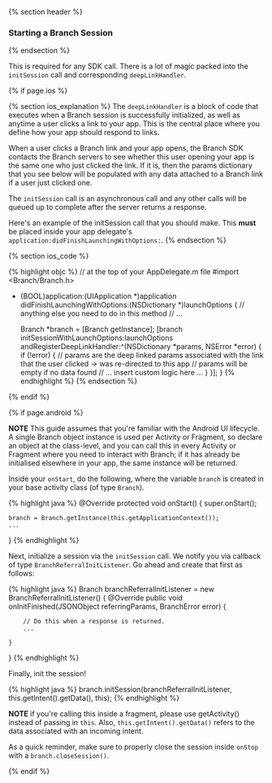 {% section header %}
### Starting a Branch Session
{% endsection %}

This is required for any SDK call. There is a lot of magic packed into the `initSession` call and corresponding `deepLinkHandler`.

<!---    iOS -->
{% if page.ios %}

<!---       iOS explanation -->
{% section ios_explanation %}
The `deepLinkHandler` is a block of code that executes when a Branch session is successfully initialized, as well as anytime a user clicks a link to your app. This is the central place where you define how your app should respond to links.

When a user clicks a Branch link and your app opens, the Branch SDK contacts the Branch servers to see whether this user opening your app is the same one who just clicked the link. If it is, then the params dictionary that you see below will be populated with any data attached to a Branch link if a user just clicked one.

The `initSession` call is an asynchronous call and any other calls will be queued up to complete after the server returns a response.

Here's an example of the initSession call that you should make. This **must** be placed inside your app delegate's `application:didFinishLaunchingWithOptions:`.
{% endsection %}
<!---       /iOS explanation -->

<!---       iOS code -->
{% section ios_code %}

{% highlight objc %}
// at the top of your AppDelegate.m file
#import <Branch/Branch.h>

- (BOOL)application:(UIApplication *)application didFinishLaunchingWithOptions:(NSDictionary *)launchOptions {
	// anything else you need to do in this method
	// ...

	Branch *branch = [Branch getInstance];
	[branch initSessionWithLaunchOptions:launchOptions andRegisterDeepLinkHandler:^(NSDictionary *params, NSError *error) {
        if (!error) {
			// params are the deep linked params associated with the link that the user clicked -> was re-directed to this app
			// params will be empty if no data found
			// ... insert custom logic here ...
        }
	}];
}
{% endhighlight %}
{% endsection %}
<!---       /iOS code -->

{% endif %}
<!---    /iOS -->


{% if page.android %}

**NOTE** This guide assumes that you're familiar with the Android UI lifecycle. A single Branch object instance is used per Activity or Fragment, so declare an object at the class-level, and you can call this in every Activity or Fragment where you need to interact with Branch; if it has already be initialised elsewhere in your app, the same instance will be returned.

Inside your `onStart`, do the following, where the variable `branch` is created in your base activity class (of type `Branch`).


{% highlight java %}
@Override
protected void onStart() {
    super.onStart();

    branch = Branch.getInstance(this.getApplicationContext());
    ...
}
{% endhighlight %}

Next, initialize a session via the `initSession` call. We notify you via callback of type `BranchReferralInitListener`. Go ahead and create that first as follows: 

{% highlight java %}
Branch branchReferralInitListener = new BranchReferralInitListener() {
    @Override
    public void onInitFinished(JSONObject referringParams, BranchError error) {

        // Do this when a response is returned.
        ...

    }
}
{% endhighlight %}

Finally, init the session!

{% highlight java %}
branch.initSession(branchReferralInitListener, this.getIntent().getData(), this);
{% endhighlight %}

**NOTE** if you're calling this inside a fragment, please use getActivity() instead of passing in `this`. Also, `this.getIntent().getData()` refers to the data associated with an incoming intent.

As a quick reminder, make sure to properly close the session inside `onStop` with a `branch.closeSession()`.

{% endif %}